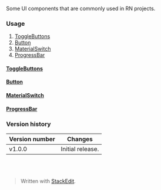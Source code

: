 Some UI components that are commonly used in RN projects.

### Usage

 1. <a name="ctoggleButtons"></a>[ToggleButtons](#toggleButtons)
 2. <a name="cbutton"></a>[Button](#button)
 3. <a name="cmaterialSwitch"></a>[MaterialSwitch](#materialSwitch)
 4. <a name="cprogressBar"></a>[ProgressBar](#progressBar)

#### <a name="toggleButtons"></a>[ToggleButtons<i class="icon-up"></i>](#ctoggleButtons)
#### <a name="button"></a>[Button<i class="icon-up"></i>](#cbutton)
#### <a name="materialSwitch"></a>[MaterialSwitch<i class="icon-up"></i>](#cmaterialSwitch)
#### <a name="progressBar"></a>[ProgressBar<i class="icon-up"></i>](#cprogressBar)

### Version history

Version number|Changes
-|-
v1.0.0|Initial release.
<br><br>
> Written with [StackEdit](https://stackedit.io/).